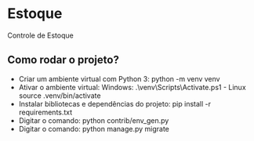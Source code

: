 # Estoque

Controle de Estoque

## Como rodar o projeto?

* Criar um ambiente virtual com Python 3: python -m venv venv
* Ativar o ambiente virtual:
Windows: .\venv\Scripts\Activate.ps1 - Linux source .venv/bin/activate
* Instalar bibliotecas e dependências do projeto: pip install -r requirements.txt
* Digitar o comando: python contrib/env_gen.py
* Digitar o comando: python manage.py migrate